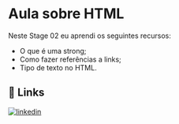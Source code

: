 # Aula sobre HTML

Neste Stage 02 eu aprendi os seguintes recursos:
- O que é uma strong;
- Como fazer referências a links;
- Tipo de texto no HTML.

## 🔗 Links
[![linkedin](https://img.shields.io/badge/linkedin-0A66C2?style=for-the-badge&logo=linkedin&logoColor=white)](https://www.linkedin.com/in/lara-smadeski-60a2632a0)
